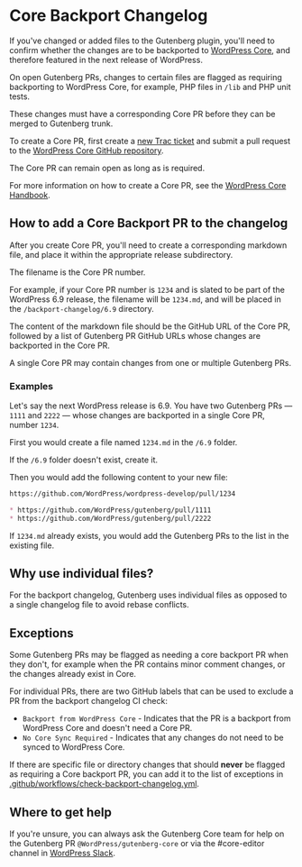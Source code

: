 # Core Backport Changelog

If you've changed or added files to the Gutenberg plugin, you'll need to confirm whether the changes are to be backported to [WordPress Core](https://github.com/WordPress/wordpress-develop), and therefore featured in the next release of WordPress.

On open Gutenberg PRs, changes to certain files are flagged as requiring backporting to WordPress Core, for example, PHP files in `/lib` and PHP unit tests. 

These changes must have a corresponding Core PR before they can be merged to Gutenberg trunk.

To create a Core PR, first create a [new Trac ticket](https://core.trac.wordpress.org/newticket) and submit a pull request to the [WordPress Core GitHub repository](https://github.com/WordPress/wordpress-develop).

The Core PR can remain open as long as is required.

For more information on how to create a Core PR, see the [WordPress Core Handbook](https://make.wordpress.org/core/handbook/contribute/git/github-pull-requests-for-code-review/).

## How to add a Core Backport PR to the changelog

After you create Core PR, you'll need to create a corresponding markdown file, and place it within the appropriate release subdirectory.

The filename is the Core PR number.

For example, if your Core PR number is `1234` and is slated to be part of the WordPress 6.9 release, the filename will be `1234.md`, and will be placed in the `/backport-changelog/6.9` directory.

The content of the markdown file should be the GitHub URL of the Core PR, followed by a list of Gutenberg PR GitHub URLs whose changes are backported in the Core PR.

A single Core PR may contain changes from one or multiple Gutenberg PRs.

### Examples

Let's say the next WordPress release is 6.9. You have two Gutenberg PRs — `1111` and `2222` — whose changes are backported in a single Core PR, number `1234`.

First you would create a file named `1234.md` in the `/6.9` folder. 

If the `/6.9` folder doesn't exist, create it. 

Then you would add the following content to your new file:

```md
https://github.com/WordPress/wordpress-develop/pull/1234

* https://github.com/WordPress/gutenberg/pull/1111
* https://github.com/WordPress/gutenberg/pull/2222
```

If `1234.md` already exists, you would add the Gutenberg PRs to the list in the existing file.

## Why use individual files?

For the backport changelog, Gutenberg uses individual files as opposed to a single changelog file to avoid rebase conflicts.

## Exceptions

Some Gutenberg PRs may be flagged as needing a core backport PR when they don't, for example when the PR contains minor comment changes, or the changes already exist in Core.

For individual PRs, there are two GitHub labels that can be used to exclude a PR from the backport changelog CI check:

- `Backport from WordPress Core` - Indicates that the PR is a backport from WordPress Core and doesn't need a Core PR.
- `No Core Sync Required` - Indicates that any changes do not need to be synced to WordPress Core.

If there are specific file or directory changes that should **never** be flagged as requiring a Core backport PR, you can add it to the list of exceptions in [.github/workflows/check-backport-changelog.yml](https://github.com/WordPress/gutenberg/tree/trunk/.github/workflows/check-backport-changelog.yml).

## Where to get help

If you're unsure, you can always ask the Gutenberg Core team for help on the Gutenberg PR `@WordPress/gutenberg-core` or via the #core-editor channel in [WordPress Slack](https://make.wordpress.org/chat/).
